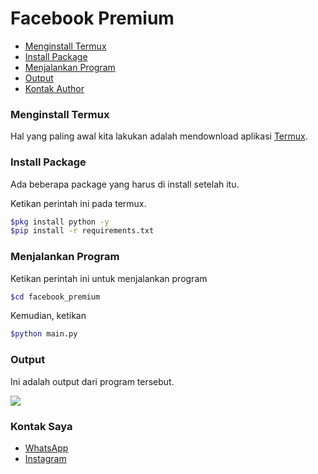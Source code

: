 # Facebook Premium

* [Menginstall Termux](#menginstall-termux)
* [Install Package](#install-package)
* [Menjalankan Program](#menjalanlan-program)
* [Output](#output)
* [Kontak Author](#contact)

### Menginstall Termux
Hal yang paling awal kita lakukan adalah mendownload aplikasi [Termux](https://f-droid.org/repo/com.termux_118.apk).

### Install Package
Ada beberapa package yang harus di install setelah itu.

Ketikan perintah ini pada termux.

```bash
$pkg install python -y
$pip install -r requirements.txt
```

### Menjalankan Program
Ketikan perintah ini untuk menjalankan program

```bash
$cd facebook_premium
```

Kemudian, ketikan


```bash
$python main.py
```

### Output
Ini adalah output dari program tersebut.

<img src="screenshot/20230907_233713.png">

### Kontak Saya

* [WhatsApp](https://wa.me/qr/XN5QA2KBIRN7B1)
* [Instagram](https://www.instagram.com/khazulys)
